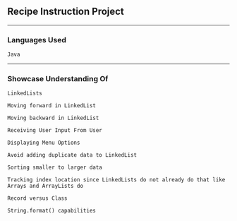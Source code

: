 ## Recipe Instruction Project

---
### Languages Used
`Java`

---
### Showcase Understanding Of
`LinkedLists`

`Moving forward in LinkedList`

`Moving backward in LinkedList`

`Receiving User Input From User`

`Displaying Menu Options`

`Avoid adding duplicate data to LinkedList`

`Sorting smaller to larger data`

`Tracking index location since LinkedLists do not already do that like Arrays and ArrayLists do`

`Record versus Class`

`String.format() capabilities`
